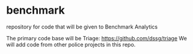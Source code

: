 # benchmark
repository for code that will be given to Benchmark Analytics

The primary code base will be Triage: https://github.com/dssg/triage
We will add code from other police projects in this repo.
